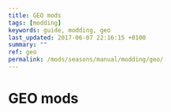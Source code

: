 ```yaml
---
title: GEO mods
tags: [modding]
keywords: guide, modding, geo
last_updated: 2017-06-07 22:16:15 +0100
summary: ""
ref: geo
permalink: /mods/seasons/manual/modding/geo/
---
```


# GEO mods
